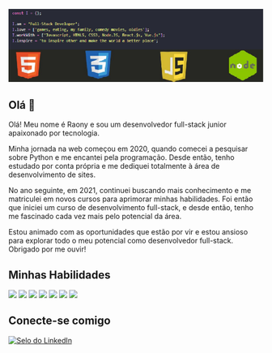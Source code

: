 
[![ Ynoar05 - Github Banner ](/assets/fundo-git.png)](https://www.linkedin.com/in/raony-clistenes-marques-da-silva-197a54102/)



##  Olá 👋

Olá! Meu nome é Raony e sou um desenvolvedor full-stack junior apaixonado por tecnologia.

Minha jornada na web começou em 2020, quando comecei a pesquisar sobre Python e me encantei pela programação. Desde então, tenho estudado por conta própria e me dediquei totalmente à área de desenvolvimento de sites.

No ano seguinte, em 2021, continuei buscando mais conhecimento e me matriculei em novos cursos para aprimorar minhas habilidades. Foi então que iniciei um curso de desenvolvimento full-stack, e desde então, tenho me fascinado cada vez mais pelo potencial da área.

Estou animado com as oportunidades que estão por vir e estou ansioso para explorar todo o meu potencial como desenvolvedor full-stack. Obrigado por me ouvir!

##  Minhas Habilidades
![](https://img.shields.io/badge/HTML-239120?style=for-the-badge&logo=html5&logoColor=white)
![](https://img.shields.io/badge/CSS-239120?&style=for-the-badge&logo=css3&logoColor=white)
![](https://img.shields.io/badge/Node.js-43853D?style=for-the-badge&logo=node.js&logoColor=white)
![](https://img.shields.io/badge/TypeScript-007ACC?style=for-the-badge&logo=typescript&logoColor=white)
![](https://img.shields.io/badge/JavaScript-F7DF1E?style=for-the-badge&logo=javascript&logoColor=black)
![](https://img.shields.io/badge/React-20232A?style=for-the-badge&logo=react&logoColor=61DAFB)
![](https://img.shields.io/badge/PostgreSQL-316192?style=for-the-badge&logo=postgresql&logoColor=white)

##  Conecte-se comigo
[![ Selo do LinkedIn ](https://img.shields.io/badge/LinkedIn-Profile-informational?style=flat&logo=linkedin&logoColor=white&color=0D76A8)](https://www.linkedin.com/in/raony-clistenes-197a54102//-raony-clistenes/)
